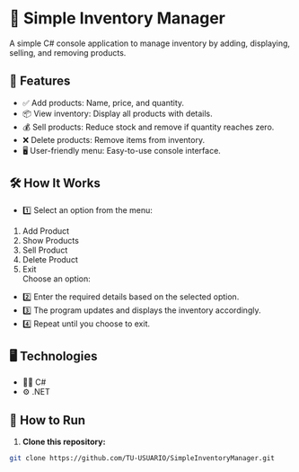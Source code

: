 # 🛒 Simple Inventory Manager
A simple C# console application to manage inventory by adding, displaying, selling, and removing products.

## 🌟 Features
- ✅ Add products: Name, price, and quantity.
- 📦 View inventory: Display all products with details.
- 💰 Sell products: Reduce stock and remove if quantity reaches zero.
- ❌ Delete products: Remove items from inventory.
- 🖥️ User-friendly menu: Easy-to-use console interface.

## 🛠 How It Works
- 1️⃣ Select an option from the menu:
1. Add Product  
2. Show Products  
3. Sell Product  
4. Delete Product  
5. Exit  
Choose an option:  
- 2️⃣ Enter the required details based on the selected option.
- 3️⃣ The program updates and displays the inventory accordingly.
- 4️⃣ Repeat until you choose to exit.

## 🖥️ Technologies
- 🧑‍💻 C#
- ⚙️ .NET

## 🚀 How to Run
1. **Clone this repository:**  
```bash
git clone https://github.com/TU-USUARIO/SimpleInventoryManager.git
